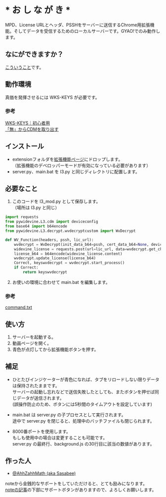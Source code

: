 # * お し な が き *
MPD、License URLとヘッダ、PSSHをサーバーに送信するChrome用拡張機能。そしてデータを受信するためのローカルサーバーです。GYAO!でのみ動作します。


## なにができますか？
[こういうこと](https://ssbsblg.blogspot.com/2023/03/go-ahead.html)です。


## 動作環境
真価を発揮させるには WKS-KEYS が必要です。


### 参考
[WKS-KEYS｜初心者用](https://ssbsblg.blogspot.com/2023/03/wks-keys-for-beginners.html)  
[「無」からCDMを取り出す](https://ssbsblg.blogspot.com/2023/03/make-cdm-from-null.html)  


## インストール
- extensionフォルダを[拡張機能ページ](chrome://extensions/)にドロップします。  
（拡張機能のデベロッパーモードが有効になっている必要があります）
- server.py、main.bat を l3.py と同じディレクトリに配置します。


## 必要なこと
1) このコードを l3_mod.py として保存します。  
（場所は l3.py と同じ）

```python
import requests
from pywidevine.L3.cdm import deviceconfig
from base64 import b64encode
from pywidevine.L3.decrypt.wvdecryptcustom import WvDecrypt

def WV_Function(headers, pssh, lic_url):
	wvdecrypt = WvDecrypt(init_data_b64=pssh, cert_data_b64=None, device=deviceconfig.device_android_generic)
	widevine_license = requests.post(url=lic_url, data=wvdecrypt.get_challenge(), headers=headers)
	license_b64 = b64encode(widevine_license.content)
	wvdecrypt.update_license(license_b64)
	Correct, keyswvdecrypt = wvdecrypt.start_process()
	if Correct:
		return keyswvdecrypt
```

2) お使いの環境に合わせて main.bat を編集します。

### 参考
[command.txt](https://ssbsblg.blogspot.com/2023/03/command-txt.html)


## 使い方
1) サーバーを起動する。
2) 動画ページを開く。
3) 青色が点灯してから拡張機能ボタンを押す。


## 補足
- ひとたびインジケーターが青色になれば、タブをリロードしない限りデータは保持されたままです。  
サーバーの起動し忘れなどで送信失敗したとしても、またボタンを押せば同じデータが送信されます。  
(誤操作防止のため、ボタンには5秒間のタイムアウトを設定しています)

- main.bat は server.py の子プロセスとして実行されます。  
途中で server.py を閉じると、処理中のバッチファイルも閉じられます。

- 8000番ポートを使用します。  
もしも使用中の場合は変更することも可能です。  
server.py の最終行、background.js の30行目に該当の数値があります。


## 作った人
- [@AhhZahhMath (aka Sasabee)](https://note.com/sasabee)

noteから金銭的なサポートをしていただけると、とても励みになります。  
[noteの記事](https://note.com/sasabee/n/n6557be19006f)の下部にサポートボタンがありますので、よろしくお願いします。
